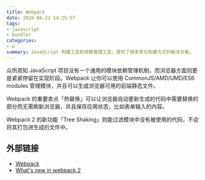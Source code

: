 ```yaml
---
title: Webpack
date: 2016-06-22 14:25:57
tags:
- javascript
- bundler
categories:
- w
summary: JavaScript 构建工具和依赖管理工具，提供了很多常见构建方式的解决方案。
---
```

众所周知 JavaScript 项目没有一个通用的模块依赖管理机制，而浏览器方面则更是紧紧停留在实现阶段。Webpack 让你可以使用 CommonJS/AMD/UMD/ES6 modules 管理模块，并且可以生成浏览器可用的前端静态文件。

Webpack 的重要卖点「热替换」可以让浏览器自动更新生成的代码中需要替换的部分而无需刷新浏览器，并且保存应用状态，比如表单输入的内容。

Webpack 2 的新功能「Tree Shaking」则能过滤模块中没有被使用的代码，不会将其打包进生成的文件中。

## 外部链接

- [Webpack](https://github.com/webpack/webpack)
- [What's new in webpack 2](https://gist.github.com/sokra/27b24881210b56bbaff7)
